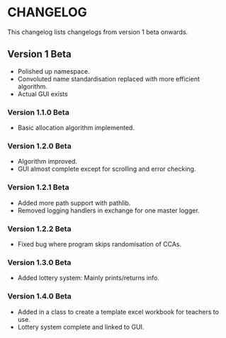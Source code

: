 # CHANGELOG

This changelog lists changelogs from version 1 beta onwards.

## Version 1 Beta

- Polished up namespace.
- Convoluted name standardisation replaced with more efficient algorithm.
- Actual GUI exists

### Version 1.1.0 Beta

- Basic allocation algorithm implemented.

### Version 1.2.0 Beta

- Algorithm improved.
- GUI almost complete except for scrolling and error checking.

### Version 1.2.1 Beta

- Added more path support with pathlib.
- Removed logging handlers in exchange for one master logger.

### Version 1.2.2 Beta

- Fixed bug where program skips randomisation of CCAs.

### Version 1.3.0 Beta

- Added lottery system: Mainly prints/returns info.

### Version 1.4.0 Beta

- Added in a class to create a template excel workbook for teachers to use.
- Lottery system complete and linked to GUI.
